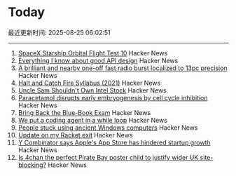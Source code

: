 # Today

最近更新时间: 2025-08-25 06:02:51

--- 
1. [SpaceX Starship Orbital Flight Test 10](https://www.spacex.com/launches/starship-flight-10) Hacker News
2. [Everything I know about good API design](https://www.seangoedecke.com/good-api-design/) Hacker News
3. [A brilliant and nearby one-off fast radio burst localized to 13pc precision](https://iopscience.iop.org/article/10.3847/2041-8213/adf62f) Hacker News
4. [Halt and Catch Fire Syllabus (2021)](https://bits.ashleyblewer.com/halt-and-catch-fire-syllabus/) Hacker News
5. [Uncle Sam Shouldn't Own Intel Stock](https://www.wsj.com/opinion/uncle-sam-shouldnt-own-intel-stock-ccd6986d) Hacker News
6. [Paracetamol disrupts early embryogenesis by cell cycle inhibition](https://academic.oup.com/humrep/advance-article/doi/10.1093/humrep/deaf116/8234396) Hacker News
7. [Bring Back the Blue-Book Exam](https://www.chronicle.com/article/bring-back-the-blue-book-exam) Hacker News
8. [We put a coding agent in a while loop](https://github.com/repomirrorhq/repomirror/blob/main/repomirror.md) Hacker News
9. [People stuck using ancient Windows computers](https://www.bbc.com/future/article/20250516-the-people-stuck-using-ancient-windows-computers) Hacker News
10. [Update on my Racket exit](https://blog.winny.tech/posts/update-on-my-racket-exit/) Hacker News
11. [Y Combinator says Apple's App Store has hindered startup growth](https://techcrunch.com/2025/08/22/y-combinator-says-apples-app-store-has-hindered-startup-growth/) Hacker News
12. [Is 4chan the perfect Pirate Bay poster child to justify wider UK site-blocking?](https://torrentfreak.com/uk-govt-finds-ideal-pirate-bay-poster-boy-to-sell-blocking-of-non-pirate-sites-250824/) Hacker News
